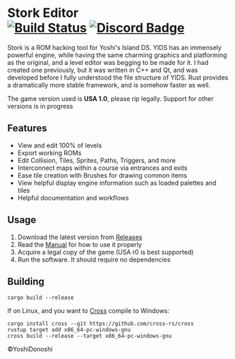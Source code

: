Stork Editor  
[![Build Status]][actions] [![Discord Badge]][discord] 
=============

[Discord Badge]: https://img.shields.io/static/v1?message=Discord&logo=discord&labelColor=5c5c5c&color=7289DA&logoColor=white&label=%20
[discord]: https://discord.gg/Fy4za2WsT6

[Build Status]: https://github.com/yoshidonoshi/stork-editor/actions/workflows/rust.yml/badge.svg
[actions]: https://github.com/LagoLunatic/ooe/actions/workflows/build.yml

Stork is a ROM hacking tool for Yoshi's Island DS. YIDS has an immensely powerful engine, while having the same charming graphics and platforming as the original, and a level editor was begging to be made for it. I had created one previously, but it was written in C++ and Qt, and was developed before I fully understood the file structure of YIDS. Rust provides a dramatically more stable framework, and is somehow faster as well.

The game version used is **USA 1.0**, please rip legally. Support for other versions is in progress

## Features

- View and edit 100% of levels
- Export working ROMs
- Edit Collision, Tiles, Sprites, Paths, Triggers, and more
- Interconnect maps within a course via entrances and exits
- Ease tile creation with Brushes for drawing common items
- View helpful display engine information such as loaded palettes and tiles
- Helpful documentation and workflows

## Usage

1. Download the latest version from [Releases](https://github.com/yoshidonoshi/stork-editor/releases)
2. Read the [Manual](https://github.com/yoshidonoshi/stork-editor/wiki/Stork-Editor) for how to use it properly
3. Acquire a legal copy of the game (USA r0 is best supported)
4. Run the software. It should require no dependencies

## Building

`cargo build --release`

If on Linux, and you want to [Cross](https://github.com/cross-rs/cross) compile to Windows:
```
cargo install cross --git https://github.com/cross-rs/cross
rustup target add x86_64-pc-windows-gnu
cross build --release --target x86_64-pc-windows-gnu
```

©YoshiDonoshi
